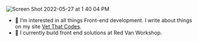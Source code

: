 ![Screen Shot 2022-05-27 at 1 40 04 PM](https://user-images.githubusercontent.com/12513606/170763075-56103ca1-d5b7-44e5-a21c-4f1f556cf2f2.png)

- 👀 I’m interested in all things Front-end development. I write about things on my site [Vet That Codes](https://vetthatcodes.com).
- 🌱 I currently build front end solutions at Red Van Workshop.

<!---
jeremylgrice/jeremylgrice is a ✨ special ✨ repository because its `README.md` (this file) appears on your GitHub profile.
You can click the Preview link to take a look at your changes.
--->
